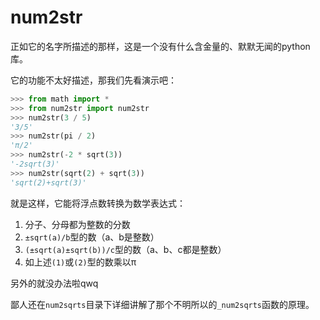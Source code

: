 # num2str
正如它的名字所描述的那样，这是一个没有什么含金量的、默默无闻的python库。

它的功能不太好描述，那我们先看演示吧：
```python
>>> from math import *
>>> from num2str import num2str
>>> num2str(3 / 5)
'3/5'
>>> num2str(pi / 2)
'π/2'
>>> num2str(-2 * sqrt(3))
'-2sqrt(3)'
>>> num2str(sqrt(2) + sqrt(3))
'sqrt(2)+sqrt(3)'
```

就是这样，它能将浮点数转换为数学表达式：

1. 分子、分母都为整数的分数
2. `±sqrt(a)/b`型的数（a、b是整数）
3. `(±sqrt(a)±sqrt(b))/c`型的数（a、b、c都是整数）
4. 如上述`(1)`或`(2)`型的数乘以π

另外的就没办法啦qwq

鄙人还在`num2sqrts`目录下详细讲解了那个不明所以的`_num2sqrts`函数的原理。
